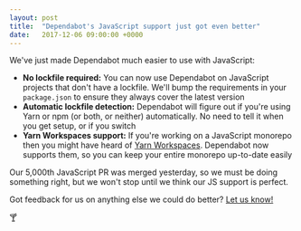 ```yaml
---
layout: post
title:  "Dependabot's JavaScript support just got even better"
date:   2017-12-06 09:00:00 +0000
---
```


We've just made Dependabot much easier to use with JavaScript:

- **No lockfile required:** You can now use Dependabot on JavaScript projects
  that don't have a lockfile. We'll bump the requirements in your `package.json`
  to ensure they always cover the latest version
- **Automatic lockfile detection:** Dependabot will figure out if you're using
  Yarn or npm (or both, or neither) automatically. No need to tell it when you
  get setup, or if you switch
- **Yarn Workspaces support:** If you're working on a JavaScript monorepo then
  you might have heard of [Yarn Workspaces][yarn-workspaces]. Dependabot now
  supports them, so you can keep your entire monorepo up-to-date easily

Our 5,000th JavaScript PR was merged yesterday, so we must be doing something
right, but we won't stop until we think our JS support is perfect.

Got feedback for us on anything else we could do better?
[Let us know!][feedback-link]

🍸

[yarn-workspaces]: https://yarnpkg.com/blog/2017/08/02/introducing-workspaces/
[feedback-link]: https://github.com/dependabot/feedback
